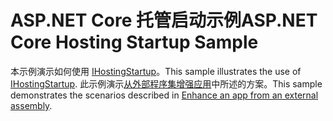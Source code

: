 # <a name="aspnet-core-hosting-startup-sample"></a><span data-ttu-id="67a67-101">ASP.NET Core 托管启动示例</span><span class="sxs-lookup"><span data-stu-id="67a67-101">ASP.NET Core Hosting Startup Sample</span></span>

<span data-ttu-id="67a67-102">本示例演示如何使用 [IHostingStartup](https://docs.microsoft.com/dotnet/api/microsoft.aspnetcore.hosting.ihostingstartup)。</span><span class="sxs-lookup"><span data-stu-id="67a67-102">This sample illustrates the use of [IHostingStartup](https://docs.microsoft.com/dotnet/api/microsoft.aspnetcore.hosting.ihostingstartup).</span></span> <span data-ttu-id="67a67-103">此示例演示[从外部程序集增强应用](https://docs.microsoft.com/aspnet/core/fundamentals/host/platform-specific-configuration)中所述的方案。</span><span class="sxs-lookup"><span data-stu-id="67a67-103">This sample demonstrates the scenarios described in [Enhance an app from an external assembly](https://docs.microsoft.com/aspnet/core/fundamentals/host/platform-specific-configuration).</span></span>
